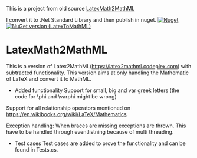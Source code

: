 This is a project from old source [LatexMath2MathML](https://github.com/smallgreycreatures/LatexMath2MathML)

I convert it to .Net Standard Library and then publish in nuget.
[![Nuget](https://img.shields.io/nuget/v/LatexToMathML?color=purple)](https://www.nuget.org/packages/LatexToMathML/)
[![NuGet version (LatexToMathML)](https://img.shields.io/nuget/dt/LatexToMathML)](https://www.nuget.org/packages/LatexToMathML)

# LatexMath2MathML
This is a version of Latex2MathML(https://latex2mathml.codeplex.com) with subtracted functionality. This version aims at only handling the Mathematic of LaTeX and convert it to MathML.

* Added functionality
Support for small, big and var greek letters (the code for \phi and \varphi might be wrong)

Support for all relationship operators mentioned on https://en.wikibooks.org/wiki/LaTeX/Mathematics

Exception handling: When braces are missing exceptions are thrown. This have to be handled through eventlistning because of multi threading.

* Test cases
Test cases are added to prove the functionality and can be found in Tests.cs.
